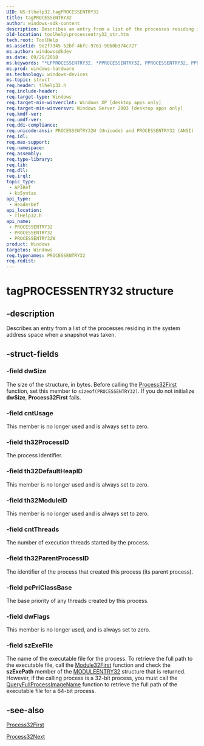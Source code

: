 ```yaml
---
UID: NS:tlhelp32.tagPROCESSENTRY32
title: tagPROCESSENTRY32
author: windows-sdk-content
description: Describes an entry from a list of the processes residing in the system address space when a snapshot was taken.
old-location: toolhelp\processentry32_str.htm
tech.root: ToolHelp
ms.assetid: 9e2f7345-52bf-4bfc-9761-90b0b374c727
ms.author: windowssdkdev
ms.date: 09/26/2018
ms.keywords: "*LPPROCESSENTRY32, *PPROCESSENTRY32, PPROCESSENTRY32, PPROCESSENTRY32 structure pointer [ToolHelp], PROCESSENTRY32, PROCESSENTRY32 structure [ToolHelp], PROCESSENTRY32W, _win32_processentry32_str, base.processentry32_str, tagPROCESSENTRY32, tlhelp32/PPROCESSENTRY32, tlhelp32/PROCESSENTRY32, tlhelp32/PROCESSENTRY32W, toolhelp.processentry32_str"
ms.prod: windows-hardware
ms.technology: windows-devices
ms.topic: struct
req.header: tlhelp32.h
req.include-header: 
req.target-type: Windows
req.target-min-winverclnt: Windows XP [desktop apps only]
req.target-min-winversvr: Windows Server 2003 [desktop apps only]
req.kmdf-ver: 
req.umdf-ver: 
req.ddi-compliance: 
req.unicode-ansi: PROCESSENTRY32W (Unicode) and PROCESSENTRY32 (ANSI)
req.idl: 
req.max-support: 
req.namespace: 
req.assembly: 
req.type-library: 
req.lib: 
req.dll: 
req.irql: 
topic_type:
 - APIRef
 - kbSyntax
api_type:
 - HeaderDef
api_location:
 - TlHelp32.h
api_name:
 - PROCESSENTRY32
 - PROCESSENTRY32
 - PROCESSENTRY32W
product: Windows
targetos: Windows
req.typenames: PROCESSENTRY32
req.redist: 
---
```


# tagPROCESSENTRY32 structure


## -description


Describes an entry from a list of the processes residing in the system address space when a snapshot was taken.


## -struct-fields




### -field dwSize

The size of the structure, in bytes. Before calling the 
<a href="https://msdn.microsoft.com/097790e8-30c2-4b00-9256-fa26e2ceb893">Process32First</a> function, set this member to <code>sizeof(PROCESSENTRY32)</code>. If you do not initialize <b>dwSize</b>, 
<b>Process32First</b> fails.


### -field cntUsage

This member is no longer used and is always set to zero.


### -field th32ProcessID

The process identifier.


### -field th32DefaultHeapID

This member is no longer used and is always set to zero.


### -field th32ModuleID

This member is no longer used and is always set to zero.


### -field cntThreads

The number of execution threads started by the process.


### -field th32ParentProcessID

The identifier of the process that created this process (its parent process).


### -field pcPriClassBase

The base priority of any threads created by this process.


### -field dwFlags

This member is no longer used, and is always set to zero.


### -field szExeFile

The name of the executable file for the process. To retrieve the full path to the executable file, call the <a href="https://msdn.microsoft.com/bb41cab9-13a1-469d-bf76-68c172e982f6">Module32First</a> function and check the <b>szExePath</b> member of the <a href="https://msdn.microsoft.com/305fab35-625c-42e3-a434-e2513e4c8870">MODULEENTRY32</a> structure that is returned. However, if the calling process is a 32-bit process, you must call the <a href="https://msdn.microsoft.com/49a9d1aa-30f3-45ea-a4ec-9f55df692b8b">QueryFullProcessImageName</a> function to retrieve the full path of the executable file for a 64-bit process.


## -see-also




<a href="https://msdn.microsoft.com/097790e8-30c2-4b00-9256-fa26e2ceb893">Process32First</a>



<a href="https://msdn.microsoft.com/843a95fd-27ae-4215-83d0-82fc402b82b6">Process32Next</a>
 

 

